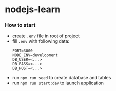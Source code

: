 # nodejs-learn

### How to start

 - create `.env` file in root of project
 - fill `.env` with following data:
   ```
   PORT=3000
   NODE_ENV=development
   DB_USER=<...>
   DB_PASS=<...>
   DB_HOST=<...>
   ```
 - run `npm run seed` to create database and tables
 - run `npm run start:dev` to launch application
